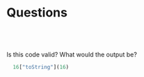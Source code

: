 # Questions

## &nbsp;

Is this code valid?
What would the output be?

```javascript
  16["toString"](16)
```
